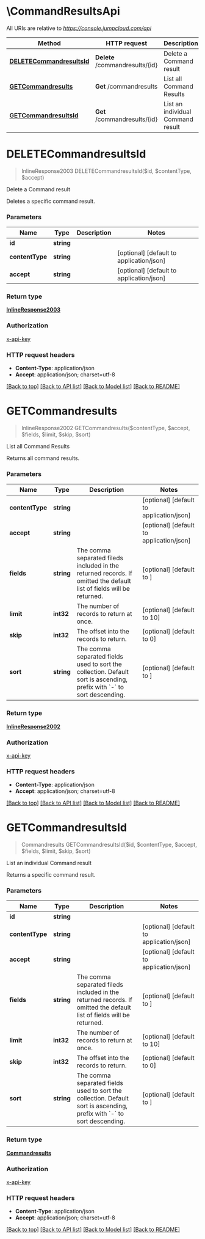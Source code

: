 # \CommandResultsApi

All URIs are relative to *https://console.jumpcloud.com/api*

Method | HTTP request | Description
------------- | ------------- | -------------
[**DELETECommandresultsId**](CommandResultsApi.md#DELETECommandresultsId) | **Delete** /commandresults/{id} | Delete a Command result
[**GETCommandresults**](CommandResultsApi.md#GETCommandresults) | **Get** /commandresults | List all Command Results
[**GETCommandresultsId**](CommandResultsApi.md#GETCommandresultsId) | **Get** /commandresults/{id} | List an individual Command result


# **DELETECommandresultsId**
> InlineResponse2003 DELETECommandresultsId($id, $contentType, $accept)

Delete a Command result

Deletes a specific command result.


### Parameters

Name | Type | Description  | Notes
------------- | ------------- | ------------- | -------------
 **id** | **string**|  | 
 **contentType** | **string**|  | [optional] [default to application/json]
 **accept** | **string**|  | [optional] [default to application/json]

### Return type

[**InlineResponse2003**](inline_response_200_3.md)

### Authorization

[x-api-key](../README.md#x-api-key)

### HTTP request headers

 - **Content-Type**: application/json
 - **Accept**: application/json; charset=utf-8

[[Back to top]](#) [[Back to API list]](../README.md#documentation-for-api-endpoints) [[Back to Model list]](../README.md#documentation-for-models) [[Back to README]](../README.md)

# **GETCommandresults**
> InlineResponse2002 GETCommandresults($contentType, $accept, $fields, $limit, $skip, $sort)

List all Command Results

Returns all command results.


### Parameters

Name | Type | Description  | Notes
------------- | ------------- | ------------- | -------------
 **contentType** | **string**|  | [optional] [default to application/json]
 **accept** | **string**|  | [optional] [default to application/json]
 **fields** | **string**| The comma separated fileds included in the returned records. If omitted the default list of fields will be returned.  | [optional] [default to ]
 **limit** | **int32**| The number of records to return at once. | [optional] [default to 10]
 **skip** | **int32**| The offset into the records to return. | [optional] [default to 0]
 **sort** | **string**| The comma separated fields used to sort the collection. Default sort is ascending, prefix with &#x60;-&#x60; to sort descending.  | [optional] [default to ]

### Return type

[**InlineResponse2002**](inline_response_200_2.md)

### Authorization

[x-api-key](../README.md#x-api-key)

### HTTP request headers

 - **Content-Type**: application/json
 - **Accept**: application/json; charset=utf-8

[[Back to top]](#) [[Back to API list]](../README.md#documentation-for-api-endpoints) [[Back to Model list]](../README.md#documentation-for-models) [[Back to README]](../README.md)

# **GETCommandresultsId**
> Commandresults GETCommandresultsId($id, $contentType, $accept, $fields, $limit, $skip, $sort)

List an individual Command result

Returns a specific command result.


### Parameters

Name | Type | Description  | Notes
------------- | ------------- | ------------- | -------------
 **id** | **string**|  | 
 **contentType** | **string**|  | [optional] [default to application/json]
 **accept** | **string**|  | [optional] [default to application/json]
 **fields** | **string**| The comma separated fileds included in the returned records. If omitted the default list of fields will be returned.  | [optional] [default to ]
 **limit** | **int32**| The number of records to return at once. | [optional] [default to 10]
 **skip** | **int32**| The offset into the records to return. | [optional] [default to 0]
 **sort** | **string**| The comma separated fields used to sort the collection. Default sort is ascending, prefix with &#x60;-&#x60; to sort descending.  | [optional] [default to ]

### Return type

[**Commandresults**](commandresults.md)

### Authorization

[x-api-key](../README.md#x-api-key)

### HTTP request headers

 - **Content-Type**: application/json
 - **Accept**: application/json; charset=utf-8

[[Back to top]](#) [[Back to API list]](../README.md#documentation-for-api-endpoints) [[Back to Model list]](../README.md#documentation-for-models) [[Back to README]](../README.md)

